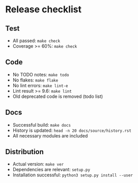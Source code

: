 # Release checklist

## Test

* All passed: `make check`
* Coverage >= 60%: `make check`

## Code

* No TODO notes: `make todo`
* No flakes: `make flake`
* No lint errors: `make lint-e`
* Lint result >= 9.6: `make lint`
* Old deprecated code is removed (todo list)

## Docs

* Successful build: `make docs`
* History is updated: `head -n 20 docs/source/history.rst`
* All necessary modules are included

## Distribution

* Actual version: `make ver`
* Dependencies are relevant: `setup.py`
* Installation successful: `python3 setup.py install --user`

